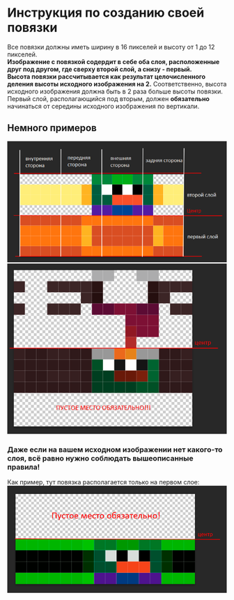 # Инструкция по созданию своей повязки
Все повязки должны иметь ширину в 16 пикселей и высоту от 1 до 12 пикселей.  
**Изображение с повязкой содердит в себе оба слоя, расположенные друг под другом, где сверху второй слой, а снизу - первый.  
Высота повязки рассчитывается как результат целочисленного деления высоты исходного изображения на 2.** Соответственно, высота исходного изображения должна быть в 2 раза больше высоты повязки. Первый слой, располагающийся под вторым, должен **обязательно** начинаться от середины исходного изображения по вертикали.

## Немного примеров
![example_1](./static/example_1.png)  
![example_2](./static/example_2.png)  
### Даже если на вашем исходном изображении нет какого-то слоя, всё равно нужно соблюдать вышеописанные правила!  

Как пример, тут повязка располагается только на первом слое:  
![example_3](./static/example_3.png)